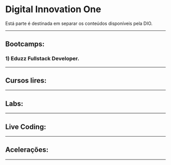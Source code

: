 # Digital Innovation One

Está parte é destinada em separar os conteúdos disponíveis pela DIO.

--------------------------------------------------------------
## Bootcamps:


### 1) Eduzz Fullstack Developer.

--------------------------------------------------------------
## Cursos lires:


--------------------------------------------------------------
## Labs:


--------------------------------------------------------------
## Live Coding:


--------------------------------------------------------------
## Acelerações:


--------------------------------------------------------------
